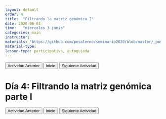 ```yaml
---
layout: default
order: 4
title:  "Filtrando la matriz genómica I"
date: 2020-06-03
time:   "miercoles 3 junio"
categories: main
instructor: 
materials: "https://github.com/pesalerno/seminario2020/blob/master/_posts/2020-06-03-4_filtros1.md"
material-type:
lesson-type: participativa, autoguiada
---
```


<a href="https://pesalerno.github.io/seminario2020/main/2020/06/02/3_poblacional.html"><button>Actividad Anterior</button></a>		<a href="https://pesalerno.github.io/seminario2020/"><button>Inicio</button></a>    <a href="https://pesalerno.github.io/seminario2020/main/2020/06/04/5_filtros2.html"><button>Siguiente Actividad</button></a>

# Día 4: Filtrando la matriz genómica parte I

<a href="https://pesalerno.github.io/seminario2020/main/2020/06/02/3_poblacional.html"><button>Actividad Anterior</button></a>		<a href="https://pesalerno.github.io/seminario2020/"><button>Inicio</button></a>    <a href="https://pesalerno.github.io/seminario2020/main/2020/06/04/5_filtros2.html"><button>Siguiente Actividad</button></a>
